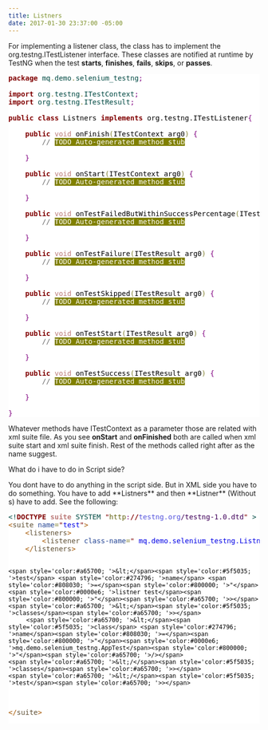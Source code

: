 ```yaml
---
title: Listners
date: 2017-01-30 23:37:00 -05:00
---
```


For implementing a listener class, the class has to implement the org.testng.ITestListener interface. These classes are notified at runtime by TestNG when the test **starts**, **finishes**, **fails**, **skips**, or **passes**.
<pre style='color:#000000;background:#ffffff;'><span style='color:#800000; font-weight:bold; '>package</span><span style='color:#004a43; '> mq</span><span style='color:#808030; '>.</span><span style='color:#004a43; '>demo</span><span style='color:#808030; '>.</span><span style='color:#004a43; '>selenium_testng</span><span style='color:#800080; '>;</span>

<span style='color:#800000; font-weight:bold; '>import</span><span style='color:#004a43; '> org</span><span style='color:#808030; '>.</span><span style='color:#004a43; '>testng</span><span style='color:#808030; '>.</span><span style='color:#004a43; '>ITestContext</span><span style='color:#800080; '>;</span>
<span style='color:#800000; font-weight:bold; '>import</span><span style='color:#004a43; '> org</span><span style='color:#808030; '>.</span><span style='color:#004a43; '>testng</span><span style='color:#808030; '>.</span><span style='color:#004a43; '>ITestResult</span><span style='color:#800080; '>;</span>

<span style='color:#800000; font-weight:bold; '>public</span> <span style='color:#800000; font-weight:bold; '>class</span> Listners <span style='color:#800000; font-weight:bold; '>implements</span> org.testng.ITestListener<span style='color:#800080; '>{</span>

	<span style='color:#800000; font-weight:bold; '>public</span> <span style='color:#bb7977; '>void</span> onFinish<span style='color:#808030; '>(</span>ITestContext arg0<span style='color:#808030; '>)</span> <span style='color:#800080; '>{</span>
		<span style='color:#696969; '>// </span><span style='color:#ffffff; background:#808000; '>TODO Auto-generated method stub</span>
		
	<span style='color:#800080; '>}</span>

	<span style='color:#800000; font-weight:bold; '>public</span> <span style='color:#bb7977; '>void</span> onStart<span style='color:#808030; '>(</span>ITestContext arg0<span style='color:#808030; '>)</span> <span style='color:#800080; '>{</span>
		<span style='color:#696969; '>// </span><span style='color:#ffffff; background:#808000; '>TODO Auto-generated method stub</span>
		
	<span style='color:#800080; '>}</span>

	<span style='color:#800000; font-weight:bold; '>public</span> <span style='color:#bb7977; '>void</span> onTestFailedButWithinSuccessPercentage<span style='color:#808030; '>(</span>ITestResult arg0<span style='color:#808030; '>)</span> <span style='color:#800080; '>{</span>
		<span style='color:#696969; '>// </span><span style='color:#ffffff; background:#808000; '>TODO Auto-generated method stub</span>
		
	<span style='color:#800080; '>}</span>

	<span style='color:#800000; font-weight:bold; '>public</span> <span style='color:#bb7977; '>void</span> onTestFailure<span style='color:#808030; '>(</span>ITestResult arg0<span style='color:#808030; '>)</span> <span style='color:#800080; '>{</span>
		<span style='color:#696969; '>// </span><span style='color:#ffffff; background:#808000; '>TODO Auto-generated method stub</span>
		
	<span style='color:#800080; '>}</span>

	<span style='color:#800000; font-weight:bold; '>public</span> <span style='color:#bb7977; '>void</span> onTestSkipped<span style='color:#808030; '>(</span>ITestResult arg0<span style='color:#808030; '>)</span> <span style='color:#800080; '>{</span>
		<span style='color:#696969; '>// </span><span style='color:#ffffff; background:#808000; '>TODO Auto-generated method stub</span>
		
	<span style='color:#800080; '>}</span>

	<span style='color:#800000; font-weight:bold; '>public</span> <span style='color:#bb7977; '>void</span> onTestStart<span style='color:#808030; '>(</span>ITestResult arg0<span style='color:#808030; '>)</span> <span style='color:#800080; '>{</span>
		<span style='color:#696969; '>// </span><span style='color:#ffffff; background:#808000; '>TODO Auto-generated method stub</span>
		
	<span style='color:#800080; '>}</span>

	<span style='color:#800000; font-weight:bold; '>public</span> <span style='color:#bb7977; '>void</span> onTestSuccess<span style='color:#808030; '>(</span>ITestResult arg0<span style='color:#808030; '>)</span> <span style='color:#800080; '>{</span>
		<span style='color:#696969; '>// </span><span style='color:#ffffff; background:#808000; '>TODO Auto-generated method stub</span>
		
	<span style='color:#800080; '>}</span>

<span style='color:#800080; '>}</span>
</pre>
Whatever methods have ITestContext as a parameter those are related with xml suite file. As you see **onStart** and **onFinished** both are called when xml suite start and xml suite finish. Rest of the methods called right after as the name suggest. 
<p>What do i have to do in Script side?</p>
You dont have to do anything in the script side. But in XML side you have to do something. You have to add **Listners** and then **Listner** (Without s) have to add. See the following:
<pre style='color:#000000;background:#ffffff;'><span style='color:#004a43; '>&lt;!</span><span style='color:#800000; font-weight:bold; '>DOCTYPE</span> <span style='color:#bb7977; font-weight:bold; '>suite</span> <span style='color:#004a43; '>SYSTEM</span> <span style='color:#800000; '>"</span><span style='color:#666616; '>http</span><span style='color:#800080; '>:</span><span style='color:#800000; font-weight:bold; '>//</span><span style='color:#5555dd; '>testng.org</span><span style='color:#40015a; '>/testng-1.0.dtd</span><span style='color:#800000; '>"</span> <span style='color:#004a43; '>></span>
<span style='color:#a65700; '>&lt;</span><span style='color:#5f5035; '>suite</span> <span style='color:#274796; '>name</span><span style='color:#808030; '>=</span><span style='color:#800000; '>"</span><span style='color:#0000e6; '>test</span><span style='color:#800000; '>"</span><span style='color:#a65700; '>></span>
	<span style='color:#a65700; '>&lt;</span><span style='color:#5f5035; '>listeners</span><span style='color:#a65700; '>></span>
		<span style='color:#a65700; '>&lt;</span><span style='color:#5f5035; '>listener</span> <span style='color:#274796; '>class-name</span><span style='color:#808030; '>=</span><span style='color:#800000; '>"</span><span style='color:#0000e6; '> mq.demo.selenium_testng.Listners</span><span style='color:#800000; '>"</span><span style='color:#a65700; '>/></span>
	<span style='color:#a65700; '>&lt;/</span><span style='color:#5f5035; '>listeners</span><span style='color:#a65700; '>></span>
	
	<span style='color:#a65700; '>&lt;</span><span style='color:#5f5035; '>test</span> <span style='color:#274796; '>name</span> <span style='color:#808030; '>=</span><span style='color:#800000; '>"</span><span style='color:#0000e6; '>listner test</span><span style='color:#800000; '>"</span><span style='color:#a65700; '>></span>
	<span style='color:#a65700; '>&lt;</span><span style='color:#5f5035; '>classes</span><span style='color:#a65700; '>></span>
		 <span style='color:#a65700; '>&lt;</span><span style='color:#5f5035; '>class</span> <span style='color:#274796; '>name</span><span style='color:#808030; '>=</span><span style='color:#800000; '>"</span><span style='color:#0000e6; '>mq.demo.selenium_testng.AppTest</span><span style='color:#800000; '>"</span><span style='color:#a65700; '>/></span>
	<span style='color:#a65700; '>&lt;/</span><span style='color:#5f5035; '>classes</span><span style='color:#a65700; '>></span>	
	<span style='color:#a65700; '>&lt;/</span><span style='color:#5f5035; '>test</span><span style='color:#a65700; '>></span>

<span style='color:#a65700; '>&lt;/</span><span style='color:#5f5035; '>suite</span><span style='color:#a65700; '>></span>
</pre>